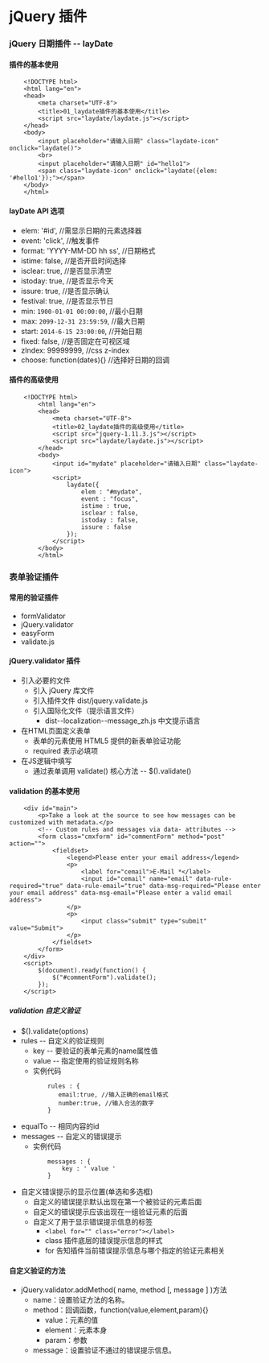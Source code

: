 # jQuery 插件
### jQuery 日期插件 -- layDate
#### 插件的基本使用
```
	<!DOCTYPE html>
	<html lang="en">
	<head>
	    <meta charset="UTF-8">
	    <title>01_laydate插件的基本使用</title>
	    <script src="laydate/laydate.js"></script>
	</head>
	<body>
	    <input placeholder="请输入日期" class="laydate-icon" onclick="laydate()">
	    <br>
	    <input placeholder="请输入日期" id="hello1">
	    <span class="laydate-icon" onclick="laydate({elem: '#hello1'});"></span>
	</body>
	</html>
```
#### layDate API 选项
- elem: '#id',    //需显示日期的元素选择器
- event: 'click', //触发事件
- format: 'YYYY-MM-DD hh ss',  //日期格式
- istime: false,  //是否开启时间选择
- isclear: true,  //是否显示清空
- istoday: true,  //是否显示今天
- issure: true,   //是否显示确认
- festival: true, //是否显示节日
- min: `1900-01-01 00:00:00`, //最小日期
- max: `2099-12-31 23:59:59`, //最大日期
- start: `2014-6-15 23:00:00`, //开始日期
- fixed: false, //是否固定在可视区域
- zIndex: 99999999,  //css z-index
- choose: function(dates){}  //选择好日期的回调

#### 插件的高级使用
```
	<!DOCTYPE html>
		<html lang="en">
		<head>
		    <meta charset="UTF-8">
		    <title>02_laydate插件的高级使用</title>
		    <script src="jquery-1.11.3.js"></script>
		    <script src="laydate/laydate.js"></script>
		</head>
		<body>
		    <input id="mydate" placeholder="请输入日期" class="laydate-icon">
		    <script>
		        laydate({
		            elem : "#mydate",
		            event : "focus",
		            istime : true,
		            isclear : false,
		            istoday : false,
		            issure : false
		        });
		    </script>
		</body>
		</html>
```

### 表单验证插件
#### 常用的验证插件
- formValidator
- jQuery.validator
- easyForm
- validate.js

#### jQuery.validator 插件
- 引入必要的文件
	- 引入 jQuery 库文件
	- 引入插件文件 dist/jquery.validate.js
	- 引入国际化文件（提示语言文件）
		- dist--localization--message_zh.js 中文提示语言
- 在HTML页面定义表单
	- 表单的元素使用 HTML5 提供的新表单验证功能
	- required 表示必填项
- 在JS逻辑中填写
	- 通过表单调用 validate() 核心方法 -- $().validate()

#### validation 的基本使用
```
	<div id="main">
		<p>Take a look at the source to see how messages can be customized with metadata.</p>
	    <!-- Custom rules and messages via data- attributes -->
	    <form class="cmxform" id="commentForm" method="post" action="">
	        <fieldset>
	            <legend>Please enter your email address</legend>
	            <p>
	                <label for="cemail">E-Mail *</label>
	                <input id="cemail" name="email" data-rule-required="true" data-rule-email="true" data-msg-required="Please enter your email address" data-msg-email="Please enter a valid email address">
	            </p>
	            <p>
	                <input class="submit" type="submit" value="Submit">
	            </p>
	        </fieldset>
	    </form>
	</div>
	<script>
	    $(document).ready(function() {
	        $("#commentForm").validate();
	    });
	</script>
```

##### validation 自定义验证
- $().validate(options)
- rules -- 自定义的验证规则
	- key -- 要验证的表单元素的name属性值
	- value -- 指定使用的验证规则名称
	- 实例代码
		```
			rules : {
			   email:true, //输入正确的email格式
			   number:true, //输入合法的数字
			}
		``` 
- equalTo -- 相同内容的id
- messages -- 自定义的错误提示
	- 实例代码
		```
			messages : {
				key : ' value '
			}
		```
- 自定义错误提示的显示位置(单选和多选框)
	- 自定义的错误提示默认出现在第一个被验证的元素后面
	- 自定义的错误提示应该出现在一组验证元素的后面
	- 自定义了用于显示错误提示信息的标签
		- `<label for="" class="error"></label>`
		- class 插件底层的错误提示信息的样式
		- for 告知插件当前错误提示信息与哪个指定的验证元素相关
		
#### 自定义验证的方法
- jQuery.validator.addMethod( name, method [, message ] )方法
	- name：设置验证方法的名称。
	- method：回调函数，function(value,element,param){}
	    - value：元素的值
	    - element：元素本身
	    - param：参数
	- message：设置验证不通过的错误提示信息。



		